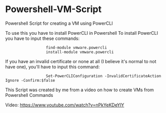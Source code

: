 # Powershell-VM-Script
Powershell Script for creating a VM using PowerCLI

To use this you have to install PowerCLI in Powershell
        To install PowerCLI you have to input these commands:
                      
                      find-module vmware.powercli
                      install-module vmware.powercli
                      
If you have an invalid certificate or none at all (I believe it's normal to not have one), you'll have to input this command:
                      
                      Set-PowerCLIConfiguration -InvalidCertificateAction Ignore -Confirm:$false
                      
This Script was created by me from a video on how to create VMs from Powershell Commands

Video: https://www.youtube.com/watch?v=nPkYeKDeYlY
